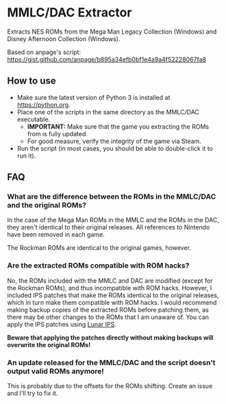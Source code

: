 # MMLC/DAC Extractor
Extracts NES ROMs from the Mega Man Legacy Collection (Windows) and Disney Afternoon Collection (Windows).

Based on anpage's script: https://gist.github.com/anpage/b895a34efb0bf1e4a9a4f52228067fa8

## How to use
* Make sure the latest version of Python 3 is installed at https://python.org.
* Place one of the scripts in the same directory as the MMLC/DAC executable.
  * **IMPORTANT:** Make sure that the game you extracting the ROMs from is fully updated.
  * For good measure, verify the integrity of the game via Steam.
* Run the script (in most cases, you should be able to double-click it to run it).

## FAQ
### What are the difference between the ROMs in the MMLC/DAC and the original ROMs?
In the case of the Mega Man ROMs in the MMLC and the ROMs in the DAC, they aren't identical to their original releases. All references to Nintendo have been removed in each game.

The Rockman ROMs are identical to the original games, however.

### Are the extracted ROMs compatible with ROM hacks?
No, the ROMs included with the MMLC and DAC are modified (except for the Rockman ROMs), and thus incompatible with ROM hacks. However, I included IPS patches that make the ROMs identical to the original releases, which in turn make them compatible with ROM hacks. I would recommend making backup copies of the extracted ROMs before patching them, as there may be other changes to the ROMs that I am unaware of. You can apply the IPS patches using [Lunar IPS](https://fusoya.eludevisibility.org/lips/).

**Beware that applying the patches directly without making backups will overwrite the original ROMs!**

### An update released for the MMLC/DAC and the script doesn't output valid ROMs anymore!
This is probably due to the offsets for the ROMs shifting. Create an issue and I'll try to fix it.

